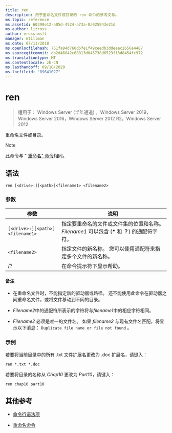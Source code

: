 ```yaml
---
title: ren
description: 用于重命名文件或目录的 ren 命令的参考文章。
ms.topic: reference
ms.assetid: 60398e12-a05d-4524-a73a-0a925943e21d
ms.author: lizross
author: eross-msft
manager: mtillman
ms.date: 07/11/2018
ms.openlocfilehash: 751fa94d760d5fe1f49ceedb3ddeeac2656e4487
ms.sourcegitcommit: db2d46842c68813d043738d6523f13d8454fc972
ms.translationtype: MT
ms.contentlocale: zh-CN
ms.lasthandoff: 09/10/2020
ms.locfileid: "89641027"
---
```

# <a name="ren"></a>ren

> 适用于： Windows Server (半年通道) ，Windows Server 2019，Windows Server 2016，Windows Server 2012 R2，Windows Server 2012

重命名文件或目录。

> [!NOTE]
> 此命令与 " [重命名" 命令](rename.md)相同。

## <a name="syntax"></a>语法

```
ren [<drive>:][<path>]<filename1> <filename2>
```

### <a name="parameters"></a>参数

| 参数 | 说明 |
|--|--|
| `[<drive>:][<path>]<filename1>` | 指定要重命名的文件或文件集的位置和名称。 *Filename1* 可以包含 (**&#42;** 和 **？**) 的通配符字符。 |
| `<filename2>` | 指定文件的新名称。 您可以使用通配符来指定多个文件的新名称。 |
| /? | 在命令提示符下显示帮助。 |

#### <a name="remarks"></a>备注

- 在重命名文件时，不能指定新的驱动器或路径。 还不能使用此命令在驱动器之间重命名文件，或将文件移动到不同的目录。

- *Filename2*中的通配符所表示的字符将与*filename1*中的相应字符相同。

- *Filename2* 必须是唯一的文件名。 如果 *filename2* 与现有文件名匹配，将显示以下消息： `Duplicate file name or file not found` 。

### <a name="examples"></a>示例

若要将当前目录中的所有 .txt 文件扩展名更改为 .doc 扩展名，请键入：

```
ren *.txt *.doc
```

若要将目录的名称从 *Chap10* 更改为 *Part10*，请键入：

```
ren chap10 part10
```

## <a name="additional-references"></a>其他参考

- [命令行语法项](command-line-syntax-key.md)

- [重命名命令](rename.md)
